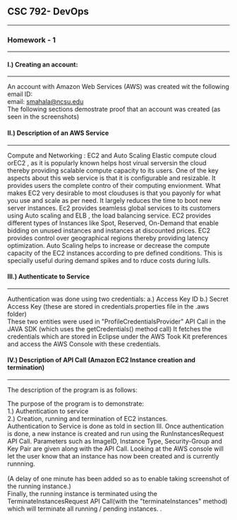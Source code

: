 ## CSC 792- DevOps
---------------

### Homework - 1
------------

#### I.) Creating an account:
------------------------
An account with Amazon Web Services (AWS) was created wit the following email ID:    
email: smahala@ncsu.edu  
The following sections demostrate proof that an account was created (as seen in the screenshots)  
  
#### II.) Description of an AWS Service  
----------------------------------

Compute and Networking : EC2 and Auto Scaling
Elastic compute cloud orEC2 , as it is popularly known helps host virual serversin the cloud thereby providing scalable compute capacity to its users. One of the key aspects about this web service is that it is configurable and resizable. It provides users the complete contro of their computing envionment.
What makes EC2 very desirable to most clouduses is that you payonly for what you use and scale as per need. It largely reduces the time to boot new server instances.
Ec2 provides seamless global services to its customers using Auto scaling and ELB , the load balancing service. EC2 provides different types of Instances like Spot, Reserved, On-Demand that enable bidding on unused instances and instances at discounted prices. EC2 provides control over geographical regions thereby providing latency optimization.
Auto Scaling helps to increase or decrease the compute capacity of the EC2 instances according to pre defined conditions. This is specially useful during demand spikes and to rduce costs during lulls.
  
  
#### III.) Authenticate to Service  
-----------------------------
Authentication was done using two credentials: a.) Access Key ID b.) Secret Access Key (these are stored in credentials.properties file in the .aws folder)  
These two entities were used in "ProfileCredentialsProvider" API Call in the JAVA SDK (which uses the getCredentials() method call)
It fetches the credentials which are stored in Eclipse under the AWS Took Kit preferences and access the AWS Console with these credentials.

#### IV.) Description of API Call (Amazon EC2 Instance creation and termination)
---------------------------  
The description of the program is as follows:  

The purpose of the program is to demonstrate:  
1.) Authentication to service  
2.) Creation, running and termination of EC2 instances.  
Authentication to Service is done as told in section III. Once authentication is done, a new instance is created and run using the RunInstancesRequest API Call. Parameters such as
ImageID, Instance Type, Security-Group and Key Pair are given along with the API Call. Looking at the AWS console will let the user know that an instance has now been created and is currently runnning.  
<Screenshot of Instance Running Output>  
(A delay of one minute has been added so as to enable taking screenshot of the running instance.)  
Finally, the running instance is terminated using the TerminateInstancesRequest API Call(with the "terminateInstances" method) which will terminate all running / pending instances.
<Screenshot of terminated instances>. 
